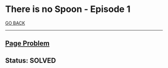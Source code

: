 # There is no Spoon - Episode 1

[GO BACK](../README.md)

___

## [Page Problem](https://www.codingame.com/training/medium/there-is-no-spoon-episode-1)

## Status: SOLVED
